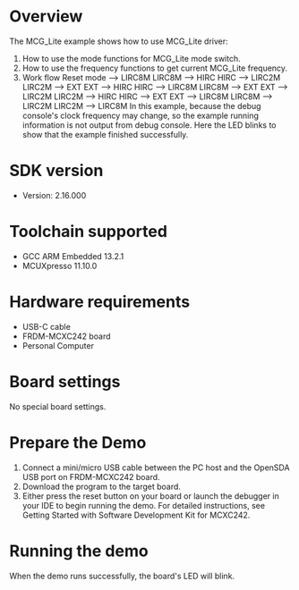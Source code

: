 Overview
========
The MCG_Lite example shows how to use MCG_Lite driver:

 1. How to use the mode functions for MCG_Lite mode switch.
 2. How to use the frequency functions to get current MCG_Lite frequency.
 3. Work flow
  Reset mode --> LIRC8M
    LIRC8M --> HIRC
    HIRC   --> LIRC2M
    LIRC2M --> EXT
    EXT    --> HIRC
    HIRC   --> LIRC8M
    LIRC8M --> EXT
    EXT    --> LIRC2M
    LIRC2M --> HIRC
    HIRC   --> EXT
    EXT    --> LIRC8M
    LIRC8M --> LIRC2M
    LIRC2M --> LIRC8M
In this example, because the debug console's clock frequency may change,
so the example running information is not output from debug console. Here the
LED blinks to show that the example finished successfully.

SDK version
===========
- Version: 2.16.000

Toolchain supported
===================
- GCC ARM Embedded  13.2.1
- MCUXpresso  11.10.0

Hardware requirements
=====================
- USB-C cable
- FRDM-MCXC242 board
- Personal Computer

Board settings
==============
No special board settings.

Prepare the Demo
================
1. Connect a mini/micro USB cable between the PC host and the OpenSDA USB port on FRDM-MCXC242 board.
2. Download the program to the target board.
3. Either press the reset button on your board or launch the debugger in your IDE to begin running
   the demo. For detailed instructions, see Getting Started with Software Development Kit for
   MCXC242.

Running the demo
================
When the demo runs successfully, the board's LED will blink.
